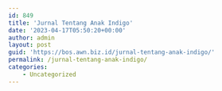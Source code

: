 ```yaml
---
id: 849
title: 'Jurnal Tentang Anak Indigo'
date: '2023-04-17T05:50:20+00:00'
author: admin
layout: post
guid: 'https://bos.awn.biz.id/jurnal-tentang-anak-indigo/'
permalink: /jurnal-tentang-anak-indigo/
categories:
    - Uncategorized
---
```



